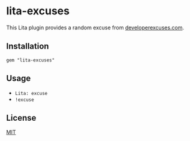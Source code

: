 # lita-excuses

This Lita plugin provides a random excuse from [developerexcuses.com](http://developerexcuses.com/).

## Installation


    gem "lita-excuses"

## Usage

* `Lita: excuse`
* `!excuse`

## License

[MIT](http://opensource.org/licenses/MIT)
